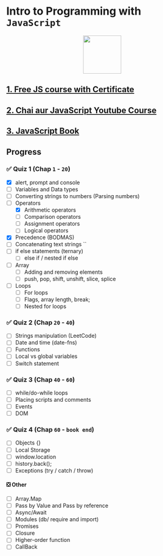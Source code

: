 # Intro to Programming with `JavaScript`

<p align="center">
<img width="100" height="100" src="https://skillicons.dev/icons?i=js" />
</p>

## [1. Free JS course with Certificate](https://www.freecodecamp.org/learn/javascript-algorithms-and-data-structures-v8)

## [2. Chai aur JavaScript Youtube Course](https://youtube.com/playlist?list=PLu71SKxNbfoBuX3f4EOACle2y-tRC5Q37)

## [3. JavaScript Book](<https://github.com/shehza-d/Learning-Resources/blob/main/04.JS-Books/JavaScript-book(A-smarter-way-to-learn-JS).pdf>)

## Progress

### ✅ Quiz 1 (Chap `1` - `20`)

- [x] alert, prompt and console
- [ ] Variables and Data types
- [ ] Converting strings to numbers (Parsing numbers)
- [ ] Operators
  - [x] Arithmetic operators
  - [ ] Comparison operators
  - [ ] Assignment operators
  - [ ] Logical operators
- [x] Precedence (BODMAS)
- [ ] Concatenating text strings ``
- [ ] if else statements (ternary)
  - [ ] else if / nested if else
- [ ] Array
  - [ ] Adding and removing elements
  - [ ] push, pop, shift, unshift, slice, splice
- [ ] Loops
  - [ ] For loops
  - [ ] Flags, array length, break;
  - [ ] Nested for loops

### ✅ Quiz 2 (Chap `20` - `40`)

- [ ] Strings manipulation (LeetCode)
- [ ] Date and time (date-fns)
- [ ] Functions
- [ ] Local vs global variables
- [ ] Switch statement

### ✅ Quiz 3 (Chap `40` - `60`)

- [ ] while/do-while loops
- [ ] Placing scripts and comments
- [ ] Events
- [ ] DOM

### ✅ Quiz 4 (Chap `60` - `book end`)

- [ ] Objects {}
- [ ] Local Storage
- [ ] window.location
- [ ] history.back();
- [ ] Exceptions (try / catch / throw)

#### ❎ Other

- [ ] Array.Map
- [ ] Pass by Value and Pass by reference
- [ ] Async/Await
- [ ] Modules (db/ require and import)
- [ ] Promises
- [ ] Closure
- [ ] Higher-order function
- [ ] CallBack
